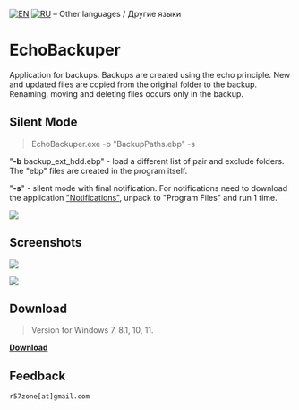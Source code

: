 [![EN](https://user-images.githubusercontent.com/9499881/33184537-7be87e86-d096-11e7-89bb-f3286f752bc6.png)](https://github.com/r57zone/EchoBackuper/blob/master/README.md) 
[![RU](https://user-images.githubusercontent.com/9499881/27683795-5b0fbac6-5cd8-11e7-929c-057833e01fb1.png)](https://github.com/r57zone/EchoBackuper/blob/master/README.RU.md)
&#8211; Other languages / Другие языки

# EchoBackuper
Application for backups. Backups are created using the echo principle. New and updated files are copied from the original folder to the backup. Renaming, moving and deleting files occurs only in the backup.

## Silent Mode
>EchoBackuper.exe -b "BackupPaths.ebp" -s

"**-b** backup_ext_hdd.ebp" - load a different list of pair and exclude folders. The "ebp" files are created in the program itself.

"**-s**" - silent mode with final notification. For notifications need to download the application ["Notifications"](https://github.com/r57zone/notifications), unpack to "Program Files" and run 1 time.

![](https://user-images.githubusercontent.com/9499881/65593964-b96af000-dfa2-11e9-814b-bf03625359a5.png)

## Screenshots
![](https://user-images.githubusercontent.com/9499881/68482602-5fbd3d00-0253-11ea-9b65-9830fcda9c04.png)

![](https://user-images.githubusercontent.com/9499881/65594220-5e85c880-dfa3-11e9-87c8-9b5648893299.png)

## Download
>Version for Windows 7, 8.1, 10, 11.

**[Download](https://github.com/r57zone/EchoBackuper/releases)**

## Feedback
`r57zone[at]gmail.com`